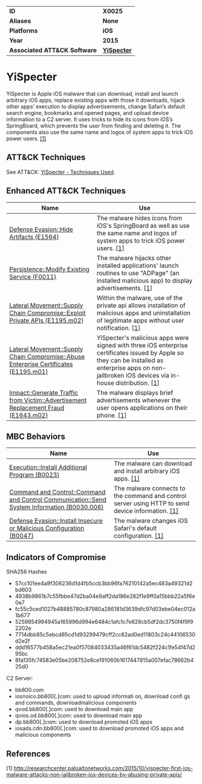 
<table>
<tr>
<td><b>ID</b></td>
<td><b>X0025</b></td>
</tr>
<tr>
<td><b>Aliases</b></td>
<td><b>None</b></td>
</tr>
<tr>
<td><b>Platforms</b></td>
<td><b>iOS</b></td>
</tr>
<tr>
<td><b>Year</b></td>
<td><b>2015</b></td>
</tr>
<tr>
<td><b>Associated ATT&CK Software</b></td>
<td><b><a href="https://attack.mitre.org/software/S0311/">YiSpecter</a></b></td>
</tr>
</table>


# YiSpecter

YiSpecter is Apple iOS malware that can download, install and launch arbitrary iOS apps, replace existing apps with those it downloads, hijack other apps’ execution to display advertisements, change Safari’s default search engine, bookmarks and opened pages, and upload device information to a C2 server. It uses tricks to hide its icons from iOS’s SpringBoard, which prevents the user from finding and deleting it. The components also use the same name and logos of system apps to trick iOS power users. [[1]](#1)

## ATT&CK Techniques

See ATT&CK: [YiSpecter - Techniques Used](https://attack.mitre.org/software/S0311/).

## Enhanced ATT&CK Techniques

|Name|Use|
|---|---|
|[Defense Evasion::Hide Artifacts (E1564)](../defense-evasion/hide-artifacts.md)|The malware hides icons from iOS's SpringBoard as well as use the same name and logos of system apps to trick iOS power users. [[1]](#1)|
|[Persistence::Modify Existing Service (F0011)](../persistence/modify-existing-service.md)|The malware hijacks other installed applications' launch routines to use "ADPage" (an installed malicious app) to display advertisements. [[1]](#1)|
|[Lateral Movement::Supply Chain Compromise::Exploit Private APIs (E1195.m02)](../lateral-movement/supply-chain-compromise.md)|Within the malware, use of the private api allows installation of malicious apps and uninstallation of legitimate apps without user notification. [[1]](#1)|
|[Lateral Movement::Supply Chain Compromise::Abuse Enterprise Certificates (E1195.m01)](../lateral-movement/supply-chain-compromise.md)|YiSpecter's malicious apps were signed with three iOS enterprise certificates issued by Apple so they can be installed as enterprise apps on non-jailbroken iOS devices via in-house distribution. [[1]](#1)|
|[Impact::Generate Traffic from Victim::Advertisement Replacement Fraud (E1643.m02)](../impact/generate-traffic-from-victim.md)|The malware displays brief advertisements whenever the user opens applications on their phone. [[1]](#1)|


## MBC Behaviors

|Name|Use|
|---|---|
|[Execution::Install Additional Program (B0023)](../execution/install-additional-program.md)|The malware can download and install arbitrary iOS apps. [[1]](#1)|
|[Command and Control::Command and Control Communication::Send System Information (B0030.006)](../command-and-control/c2-communication.md)|The malware connects to the command and control server using HTTP to send device information. [[1]](#1)|
|[Defense Evasion::Install Insecure or Malicious Configuration (B0047)](../defense-evasion/install-insecure-or-malicious-configuration.md)|The malware changes iOS Safari's default configuration. [[1]](#1)|

## Indicators of Compromise

SHA256 Hashes
- 57cc101ee4a9f306236d1d4fb5ccb3bb96fa76210142a5ec483a49321d2bd603
- 4938b9861b7c55fbbe47d2ba04e9aff2da186e282f1e9ff0a15bbb22a5f6e0e7  
- fc55c5ced1027b48885780c87980a286181d3639dfc97d03ebe04ec012a1b677  
- 5259854994945a165996d994e6484c1afc1c7e628cb5df2dc3750f4f9f92202e  
- 7714dbb85c5ebcd85cd1d93299479cff2cc82ad0ed11803c24c44106530d2e2f  
- ddd16577b458a5ec21ea0f57084033435a46f61dc5482f224c1fe54f47d295bc  
- 8fa135fc74583e05be208752e8ce191060b1617447815a007efac78662b425d0  

C2 Server: 
- bb800.com	
- iosnoico.bb800[.]com: used to upload informati on, download confi gs and commands, downloadmalicious components
- qvod.bb800[.]com: used to download main app
- qvios.od.bb800[.]com: used to download main app
- dp.bb800[.]com: used to download promoted iOS apps
- iosads.cdn.bb800[.]com: used to download promoted iOS apps and malicious components

## References

<a name="1">[1]</a> http://researchcenter.paloaltonetworks.com/2015/10/yispecter-first-ios-malware-attacks-non-jailbroken-ios-devices-by-abusing-private-apis/
